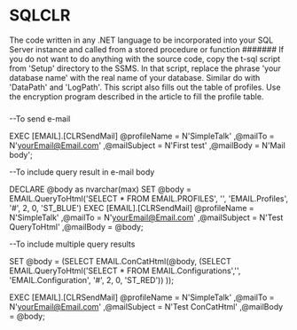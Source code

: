 # SQLCLR
The code written in any .NET language to be incorporated into your SQL Server instance and called from a stored procedure or function
#######
If you do not want to do anything with the source code, 
copy the t-sql script from 'Setup' directory to the SSMS. 
In that script, replace the phrase 'your database name' with the real name of your database. 
Similar do with 'DataPath' and 'LogPath'. 
This script also fills out the table of profiles. 
Use the encryption program described in the article to fill the profile table.
#####

--To send e-mail


EXEC [EMAIL].[CLRSendMail] @profileName = N'SimpleTalk'
						  ,@mailTo = N'yourEmail@Email.com'
						  ,@mailSubject = N'First test'
						  ,@mailBody = N'Mail body';
						  
						  
--To include query result in e-mail body


DECLARE @body as nvarchar(max)
SET @body = EMAIL.QueryToHtml('SELECT * FROM EMAIL.PROFILES', '', 'EMAIL.Profiles', '#', 2, 0, 'ST_BLUE')
EXEC [EMAIL].[CLRSendMail] @profileName = N'SimpleTalk'
						  ,@mailTo = N'yourEmail@Email.com'
						  ,@mailSubject = N'Test QueryToHtml'
						  ,@mailBody = @body;
						  
						  
--To include multiple query results 


SET @body = (SELECT
		EMAIL.ConCatHtml(@body, (SELECT
				EMAIL.QueryToHtml('SELECT
 *
FROM EMAIL.Configurations','',
				'EMAIL.Configuration', '#', 2, 0, 'ST_RED'))
		));

EXEC [EMAIL].[CLRSendMail] @profileName = N'SimpleTalk'
						  ,@mailTo = N'yourEmail@Email.com'
						  ,@mailSubject = N'Test ConCatHtml'
						  ,@mailBody = @body;
